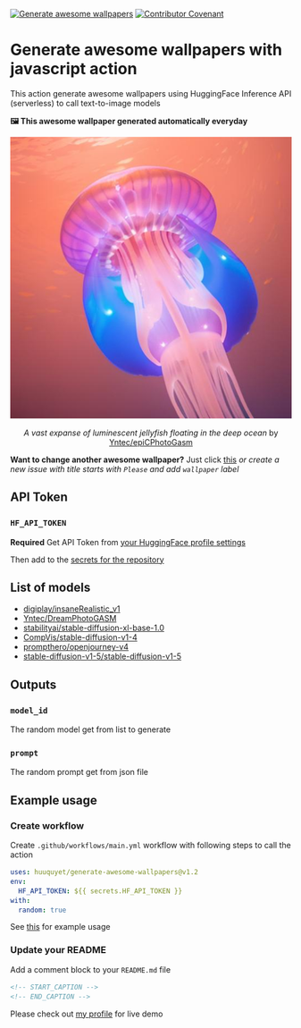 [![Generate awesome wallpapers](https://github.com/huuquyet/generate-awesome-wallpapers/actions/workflows/generate-awesome-wallpapers.yml/badge.svg)](https://github.com/huuquyet/generate-awesome-wallpapers/actions/workflows/generate-awesome-wallpapers.yml) [![Contributor Covenant](https://img.shields.io/badge/Contributor%20Covenant-2.1-4baaaa.svg)](.github/CODE_OF_CONDUCT.md)

# Generate awesome wallpapers with javascript action

This action generate awesome wallpapers using HuggingFace Inference API (serverless) to call text-to-image models

**🖼️ This awesome wallpaper generated automatically everyday**

<div align="center">
  <img alt="Awesome Wallpapers" src="./assets/wallpaper.jpg">

<!-- START_CAPTION -->
*A vast expanse of luminescent jellyfish floating in the deep ocean* by [Yntec/epiCPhotoGasm](https://hf.co/Yntec/epiCPhotoGasm)
<!-- END_CAPTION -->
</div>

**Want to change another awesome wallpaper?** Just click [this](https://github.com/huuquyet/generate-awesome-wallpapers/issues/new?assignees=&labels=wallpaper&projects=&title=Please+a+serene+Zen+garden+with+carefully+placed+rocks+and+raked+sand&body=Feel+free+to+change+the+title+except+Please+then+press+Submit%21)
*or create a new issue with title starts with `Please` and add `wallpaper` label*

## API Token

### `HF_API_TOKEN`

**Required** Get API Token from [your HuggingFace profile settings](https://huggingface.co/settings/tokens)

Then add to the [secrets for the repository](https://docs.github.com/en/actions/security-guides/using-secrets-in-github-actions#creating-secrets-for-a-repository)

## List of models

- [digiplay/insaneRealistic_v1](https://hf.co/digiplay/insaneRealistic_v1)
- [Yntec/DreamPhotoGASM](https://hf.co/Yntec/epiCPhotoGasm)
- [stabilityai/stable-diffusion-xl-base-1.0](https://hf.co/stabilityai/stable-diffusion-xl-base-1.0)
- [CompVis/stable-diffusion-v1-4](https://hf.co/CompVis/stable-diffusion-v1-4)
- [prompthero/openjourney-v4](https://hf.co/prompthero/openjourney-v4)
- [stable-diffusion-v1-5/stable-diffusion-v1-5](https://hf.co/stable-diffusion-v1-5/stable-diffusion-v1-5)

## Outputs

### `model_id`

The random model get from list to generate

### `prompt`

The random prompt get from json file

## Example usage

### Create workflow

Create `.github/workflows/main.yml` workflow with following steps to call the action

```yaml
uses: huuquyet/generate-awesome-wallpapers@v1.2
env: 
  HF_API_TOKEN: ${{ secrets.HF_API_TOKEN }}
with:
  random: true
```

See [this](.github/workflows/generate-awesome-wallpapers.yml) for example usage

### Update your README

Add a comment block to your `README.md` file

```md
<!-- START_CAPTION -->
<!-- END_CAPTION -->
```

Please check out [my profile](https://github.com/huuquyet) for live demo

